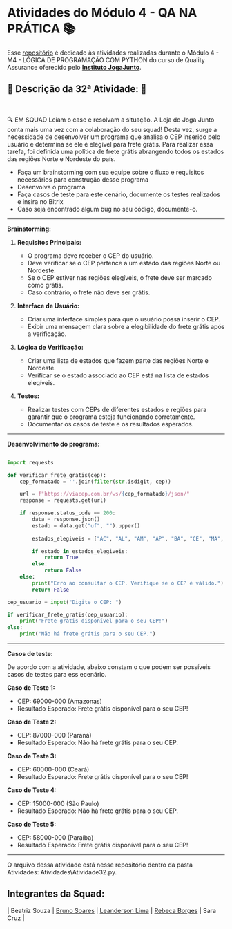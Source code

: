 # Atividades do Módulo 4 - QA NA PRÁTICA 📚

Esse [repositório](https://github.com/LeanDevLima/Squad02_M4) é dedicado às atividades realizadas durante o Módulo 4 - M4 - LÓGICA DE PROGRAMAÇÃO COM PYTHON do curso de Quality Assurance oferecido pelo [**Instituto JogaJunto**](https://www.jogajuntoinstituto.org/). 

## 🚀 Descrição da 32ª Atividade: 🌟
<br>

🔍 EM SQUAD Leiam o case e resolvam a situação. A Loja do Joga Junto conta mais uma vez com a colaboração do seu squad! Desta vez, surge a necessidade de desenvolver um programa que analisa o CEP inserido pelo usuário e determina se ele é elegível para frete grátis. Para realizar essa tarefa, foi definida uma política de frete grátis abrangendo todos os estados das regiões Norte e Nordeste do país. 
- Faça um brainstorming com sua equipe sobre o fluxo e requisitos necessários para construção desse programa
- Desenvolva o programa
- Faça casos de teste para este cenário, documente os testes realizados e insira no Bitrix
- Caso seja encontrado algum bug no seu código, documente-o. 

---

**Brainstorming:**

1. **Requisitos Principais:**
   - O programa deve receber o CEP do usuário.
   - Deve verificar se o CEP pertence a um estado das regiões Norte ou Nordeste.
   - Se o CEP estiver nas regiões elegíveis, o frete deve ser marcado como grátis.
   - Caso contrário, o frete não deve ser grátis.

2. **Interface de Usuário:**
   - Criar uma interface simples para que o usuário possa inserir o CEP.
   - Exibir uma mensagem clara sobre a elegibilidade do frete grátis após a verificação.

3. **Lógica de Verificação:**
   - Criar uma lista de estados que fazem parte das regiões Norte e Nordeste.
   - Verificar se o estado associado ao CEP está na lista de estados elegíveis.

4. **Testes:**
   - Realizar testes com CEPs de diferentes estados e regiões para garantir que o programa esteja funcionando corretamente.
   - Documentar os casos de teste e os resultados esperados.

---

**Desenvolvimento do programa:**

```python

import requests

def verificar_frete_gratis(cep):
    cep_formatado = ''.join(filter(str.isdigit, cep))

    url = f"https://viacep.com.br/ws/{cep_formatado}/json/"
    response = requests.get(url)

    if response.status_code == 200:
        data = response.json()
        estado = data.get("uf", "").upper()
        
        estados_elegiveis = ["AC", "AL", "AM", "AP", "BA", "CE", "MA", "PA", "PB", "PE", "PI", "RN", "RO", "RR", "TO"]

        if estado in estados_elegiveis:
            return True
        else:
            return False
    else:
        print("Erro ao consultar o CEP. Verifique se o CEP é válido.")
        return False

cep_usuario = input("Digite o CEP: ")

if verificar_frete_gratis(cep_usuario):
    print("Frete grátis disponível para o seu CEP!")
else:
    print("Não há frete grátis para o seu CEP.")

```

---

**Casos de teste:**

De acordo com a atividade, abaixo constam o que podem ser possíveis casos de testes para ess ecenário.

**Caso de Teste 1:**
- CEP: 69000-000 (Amazonas)
- Resultado Esperado: Frete grátis disponível para o seu CEP!

**Caso de Teste 2:**
- CEP: 87000-000 (Paraná)
- Resultado Esperado: Não há frete grátis para o seu CEP.

**Caso de Teste 3:**
- CEP: 60000-000 (Ceará)
- Resultado Esperado: Frete grátis disponível para o seu CEP!

**Caso de Teste 4:**
- CEP: 15000-000 (São Paulo)
- Resultado Esperado: Não há frete grátis para o seu CEP.

**Caso de Teste 5:**
- CEP: 58000-000 (Paraíba)
- Resultado Esperado: Frete grátis disponível para o seu CEP!

---

O arquivo dessa atividade está nesse repositório dentro da pasta Atividades: Atividades\Atividade32.py.

## Integrantes da Squad:

| Beatriz Souza  | [Bruno Soares](https://www.linkedin.com/in/bruno-soaresdev/)  | [Leanderson Lima](https://www.linkedin.com/in/leanderson-dias-de-lima/) | [Rebeca Borges](https://www.linkedin.com/in/rebecaborgess/) | Sara Cruz | 